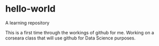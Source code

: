 # hello-world
A learning repository 


This is a first time through the workings of github for me. Working on a corseara class that will use github for Data Science purposes.
